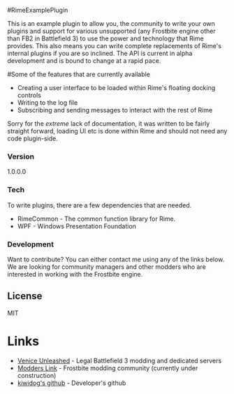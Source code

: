 #RimeExamplePlugin

This is an example plugin to allow you, the community to write your own plugins and support for various unsupported (any Frostbite engine other than FB2 in Battlefield 3) to use the power and technology that Rime provides. This also means you can write complete replacements of Rime's internal plugins if you are so inclined. The API is current in alpha development and is bound to change at a rapid pace.

#Some of the features that are currently available
  - Creating a user interface to be loaded within Rime's floating docking controls
  - Writing to the log file
  - Subscribing and sending messages to interact with the rest of Rime

Sorry for the *extreme* lack of documentation, it was written to be fairly straight forward, loading UI etc is done within Rime and should not need any code plugin-side.

### Version
1.0.0.0

### Tech
To write plugins, there are a few dependencies that are needed.

* RimeCommon - The common function library for Rime.
* WPF - Windows Presentation Foundation

### Development
Want to contribute? You can either contact me using any of the links below. We are looking for community managers and other modders who are interested in working with the Frostbite engine.

License
----

MIT

# Links
* [Venice Unleashed] - Legal Battlefield 3 modding and dedicated servers
* [Modders Link] - Frostbite modding community (currently under construction)
* [kiwidog's github] - Developer's github

[Venice Unleashed]:http://veniceunleashed.net
[Modders Link]:http://modders.link
[kiwidog's github]:http://github.com/kiwidoggie

